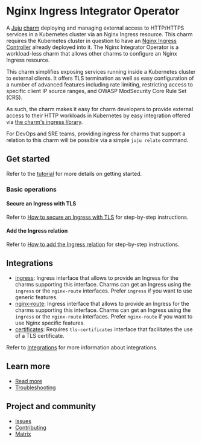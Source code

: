# Nginx Ingress Integrator Operator

A [Juju](https://juju.is/) [charm](https://juju.is/docs/olm/charmed-operators) deploying and managing external access to HTTP/HTTPS services in a
Kubernetes cluster via an Nginx Ingress resource. This charm requires the Kubernetes cluster in question to have an
[Nginx Ingress Controller](https://docs.nginx.com/nginx-ingress-controller/) already deployed into it. The Nginx Integrator
Operator is a workload-less charm that allows other charms to configure an Nginx Ingress resource.

This charm simplifies exposing services running inside a Kubernetes cluster to
external clients. It offers TLS termination as well as easy configuration of a
number of advanced features including rate limiting, restricting access to
specific client IP source ranges, and OWASP ModSecurity Core Rule Set (CRS).

As such, the charm makes it easy for charm developers to provide external
access to their HTTP workloads in Kubernetes by easy integration offered via
[the charm's ingress library](https://charmhub.io/nginx-ingress-integrator/libraries/ingress).

For DevOps and SRE teams, providing ingress for charms that support a relation
to this charm will be possible via a simple `juju relate` command.

## Get started

Refer to the [tutorial](https://charmhub.io/nginx-ingress-integrator/docs/getting-started) for more details on getting started.

### Basic operations

#### Secure an Ingress with TLS
Refer to [How to secure an Ingress with TLS](https://charmhub.io/nginx-ingress-integrator/docs/secure-an-ingress-with-tls) for step-by-step instructions.

#### Add the Ingress relation
Refer to [How to add the Ingress relation](https://charmhub.io/nginx-ingress-integrator/docs/add-the-ingress-relation) for step-by-step instructions.


## Integrations

- [ingress](https://charmhub.io/nginx-ingress-integrator/integrations#ingress): Ingress interface that allows to
  provide an Ingress for the charms supporting this interface. Charms can get an Ingress using the `ingress` or the
  `nginx-route` interfaces. Prefer `ingress` if you want to use generic features.
- [nginx-route](https://charmhub.io/nginx-ingress-integrator/integrations#nginx-route): Ingress interface that allows to
  provide an Ingress for the charms supporting this interface. Charms can get an Ingress using the `ingress` or the
  `nginx-route` interfaces. Prefer `nginx-route` if you want to use Nginx specific features.
- [certificates](https://charmhub.io/nginx-ingress-integrator/integrations#certificates): Requires `tls-certificates`
  interface that facilitates the use of a TLS certificate.

Refer to [Integrations](https://charmhub.io/nginx-ingress-integrator/integrations/) for more information
about integrations.

## Learn more
* [Read more](https://charmhub.io/nginx-ingress-integrator)
* [Troubleshooting](https://matrix.to/#/#charmhub-charmdev:ubuntu.com)

## Project and community
* [Issues](https://github.com/canonical/nginx-ingress-integrator-operator/issues)
* [Contributing](https://charmhub.io/nginx-ingress-integrator/docs/contribute)
* [Matrix](https://matrix.to/#/#charmhub-charmdev:ubuntu.com)
